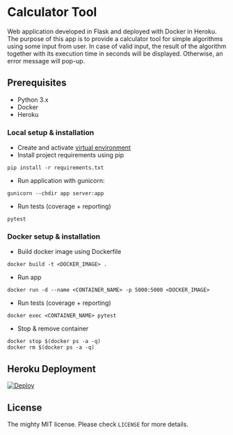 # Calculator Tool

Web application developed in Flask and deployed with Docker in Heroku.
The purpose of this app is to provide a calculator tool for simple algorithms using some input from user.
In case of valid input, the result of the algorithm together with its execution time in seconds will be displayed.
Otherwise, an error message will pop-up.

## Prerequisites
*   Python 3.x
*   Docker
*   Heroku


### Local setup & installation
*   Create and activate [virtual environment](https://packaging.python.org/tutorials/installing-packages/#creating-virtual-environments)
*   Install project requirements using pip
```
pip install -r requirements.txt
```
*   Run application with gunicorn:
```
gunicorn --chdir app server:app
```
*   Run tests (coverage + reporting)
```
pytest
```

### Docker setup & installation
*   Build docker image using Dockerfile
```
docker build -t <DOCKER_IMAGE> .
```
*   Run app
```
docker run -d --name <CONTAINER_NAME> -p 5000:5000 <DOCKER_IMAGE>
```
*   Run tests (coverage + reporting)
```
docker exec <CONTAINER_NAME> pytest 
```
*   Stop & remove container
```
docker stop $(docker ps -a -q)
docker rm $(docker ps -a -q)
```

## Heroku Deployment

[![Deploy](https://www.herokucdn.com/deploy/button.svg)](https://heroku.com/deploy?template=https://github.com/createNull/calculator-tool)


## License

The mighty MIT license. Please check `LICENSE` for more details.
